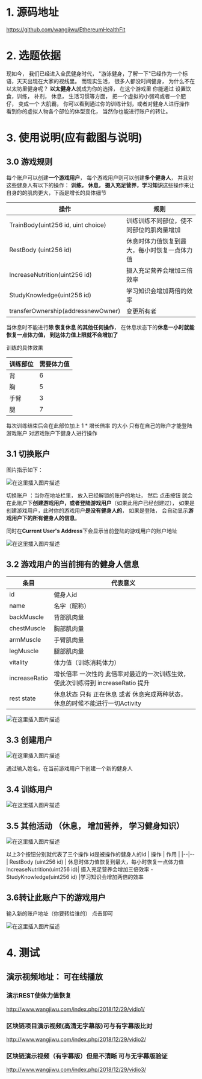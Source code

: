 # 1. 源码地址

https://github.com/wangjiwu/EthereumHealthFit

# 2. 选题依据

现如今， 我们已经进入全民健身时代， "游泳健身，了解一下"已经作为一个标语，天天出现在大家的视线里。
而现实生活， 很多人都没时间健身， 为什么不在以太坊里健身呢？ **以太健身人**就成为你的选择， 在这个游戏里
你能通过 设置饮食，训练， 补剂， 休息， 生活习惯等方面， 把一个虚拟的小弱鸡或者一个肥仔， 变成一个
大肌霸， 你可以看到通过你的训练计划，或者对健身人进行操作 看到你的虚拟人物各个部位的体型变化， 
当然你也能进行账户的转让。


# 3. 使用说明(应有截图与说明)


## 3.0 游戏规则

每个账户可以创建**一个游戏用户**， 每个游戏用户则可以创建**多个健身人**， 并且对这些健身人有以下的操作：
**训练， 休息， 摄入充足营养，学习知识**这些操作来让自身的的肌肉更大，下面是增长的具体细节  

| 操作 |规则  |
|--|--|
|TrainBody(uint256 id, uint choice)| 训练训练不同部位，使不同部位的肌肉量增加|
 RestBody (uint256 id)|休息时体力值恢复到最大，每小时恢复一点体力值 |
IncreaseNutrition(uint256 id)| 摄入充足营养会增加三倍效率 
StudyKnowledge(uint256 id)| 学习知识会增加两倍的效率 
transferOwnership(addressnewOwner)|变更所有者 

当休息时不能进行**除 恢复休息 的其他任何操作**， 在休息状态下的**休息一小时就能恢复一点体力值， 到达体力值上限就不会增加了**

训练的具体效果 

|训练部位| 需要体力值 |
|--|--|
| 背 | 6 |
| 胸| 5 |
| 手臂 | 3 |
| 腿 |7  |  



每次训练结束后会在此部位加上 1 * 增长倍率 的大小
只有在自己的账户才能登陆游戏账户 对游戏账户下健身人进行操作




## 3.1 切换账户

图片指示如下：  

![在这里插入图片描述](https://img-blog.csdnimg.cn/2018122823202880.png)  

切换账户 ：当你在地址栏里， 放入已经解锁的账户的地址， 然后 点击按钮 就会在此账户下**创建游戏用户，或者登陆游戏用户**（如果此用户已经创建过）， 如果是创建游戏用户，此时你的游戏用户**是没有健身人的**， 如果是登陆， 会自动显示**游戏用户下的所有健身人的信息**。

同时在**Current User's Address**下会显示当前登陆的游戏用户的账户地址  

![在这里插入图片描述](https://img-blog.csdnimg.cn/20181228232718950.png)

## 3.2 游戏用户的当前拥有的健身人信息
|条目|代表意义  |
|--|--|
|id  |健身人id  |
|name  | 名字（昵称） |
|backMuscle  | 背部肌肉量 |
|chestMuscle  |胸部肌肉量  |
|armMuscle  | 手臂肌肉量 |
| legMuscle |腿部肌肉量  |
| vitality |  体力值（训练消耗体力）|
|increaseRatio  | 增长倍率 一次性的 此倍率对最近的一次训练生效， 使此次训练得到 increaseRatio  提升|
| rest state | 休息状态 只有 正在休息 或者 休息完成两种状态， 休息的时候不能进行一切Activity|


![在这里插入图片描述](https://img-blog.csdnimg.cn/20181228235417651.png)  


## 3.3 创建用户
![在这里插入图片描述](https://img-blog.csdnimg.cn/20181228235956796.png) 


通过输入姓名，在当前游戏用户下创建一个新的健身人

## 3.4 训练用户

![在这里插入图片描述](https://img-blog.csdnimg.cn/20181229001721774.png)  


## 3.5 其他活动 （休息， 增加营养， 学习健身知识）

![在这里插入图片描述](https://img-blog.csdnimg.cn/20181229001803384.png)    


以上3个按钮分别就代表了三个操作 
id是被操作的健身人的id
| 操作 | 作用  |
|--|--|
RestBody (uint256 id) | 休息时体力值恢复到最大，每小时恢复一点体力值
 IncreaseNutrition(uint256 id)| 摄入充足营养会增加三倍效率 -
StudyKnowledge(uint256 id) |学习知识会增加两倍的效率

## 3.6转让此账户下的游戏用户

输入新的账户地址（你要转给谁的） 点击即可   

![在这里插入图片描述](https://img-blog.csdnimg.cn/20181229003349806.png)  


# 4. 测试


## 演示视频地址： 可在线播放

### 演示REST使体力值恢复
 http://www.wangjiwu.com/index.php/2018/12/29/vidio1/ ‎
 
 
### 区块链项目演示视频(高清无字幕版)可与有字幕版比对
http://www.wangjiwu.com/index.php/2018/12/29/vidio2/



### 区块链演示视频（有字幕版）但是不清晰 可与无字幕版验证 

 http://www.wangjiwu.com/index.php/2018/12/29/vidio3/
















